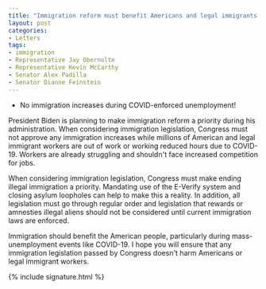 ```yaml
---
title: "Immigration reform must benefit Americans and legal immigrants!"
layout: post
categories:
- Letters
tags:
- immigration
- Representative Jay Obernolte
- Representative Kevin McCarthy
- Senator Alex Padilla
- Senator Dianne Feinstein
---
```


- No immigration increases during COVID-enforced unemployment!

President Biden is planning to make immigration reform a priority during his administration. When considering immigration legislation, Congress must not approve any immigration increases while millions of American and legal immigrant workers are out of work or working reduced hours due to COVID-19. Workers are already struggling and shouldn't face increased competition for jobs.

When considering immigration legislation, Congress must make ending illegal immigration a priority. Mandating use of the E-Verify system and closing asylum loopholes can help to make this a reality. In addition, all legislation must go through regular order and legislation that rewards or amnesties illegal aliens should not be considered until current immigration laws are enforced.

Immigration should benefit the American people, particularly during mass-unemployment events like COVID-19. I hope you will ensure that any immigration legislation passed by Congress doesn't harm Americans or legal immigrant workers.

{% include signature.html %}

